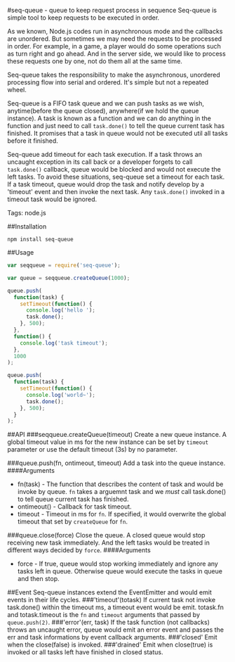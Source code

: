 #seq-queue - queue to keep request process in sequence
Seq-queue is simple tool to keep requests to be executed in order.

As we known, Node.js codes run in asynchronous mode and the callbacks are unordered. But sometimes we may need the requests to be processed in order. For example, in a game, a player would do some operations such as turn right and go ahead. And in the server side, we would like to process these requests one by one, not do them all at the same time.

Seq-queue takes the responsibility to make the asynchronous, unordered processing flow into serial and ordered. It's simple but not a repeated wheel.

Seq-queue is a FIFO task queue and we can push tasks as we wish, anytime(before the queue closed), anywhere(if we hold the queue instance). A task is known as a function and we can do anything in the function and just need to call `task.done()` to tell the queue current task has finished. It promises that a task in queue would not be executed util all tasks before it finished.

Seq-queue add timeout for each task execution. If a task throws an uncaught exception in its call back or a developer forgets to call `task.done()` callback, queue would be blocked and would not execute the left tasks. To avoid these situations, seq-queue set a timeout for each task. If a task timeout, queue would drop the task and notify develop by a 'timeout' event and then invoke the next task. Any `task.done()` invoked in a timeout task would be ignored.

Tags: node.js

##Installation
```
npm install seq-queue
```

##Usage
``` javascript
var seqqueue = require('seq-queue');

var queue = seqqueue.createQueue(1000);

queue.push(
  function(task) {
    setTimeout(function() {
      console.log('hello ');
      task.done();
    }, 500);
  }, 
  function() {
    console.log('task timeout');
  }, 
  1000
);

queue.push(
  function(task) {
    setTimeout(function() {
      console.log('world~');
      task.done();
    }, 500);
  }
);
``` 

##API
###seqqueue.createQueue(timeout)
Create a new queue instance. A global timeout value in ms for the new instance can be set by `timeout` parameter or use the default timeout (3s) by no parameter.

###queue.push(fn, ontimeout, timeout)
Add a task into the queue instance. 
####Arguments
+ fn(task) - The function that describes the content of task and would be invoke by queue. `fn` takes a arguemnt task and we *must* call task.done() to tell queue current task has finished.
+ ontimeout() - Callback for task timeout. 
+ timeout - Timeout in ms for `fn`. If specified, it would overwrite the global timeout that set by `createQueue` for `fn`.

###queue.close(force)
Close the queue. A closed queue would stop receiving new task immediately. And the left tasks would be treated in different ways decided by `force`.
####Arguments
+ force - If true, queue would stop working immediately and ignore any tasks left in queue. Otherwise queue would execute the tasks in queue and then stop.

##Event
Seq-queue instances extend the EventEmitter and would emit events in their life cycles.
###'timeout'(totask)
If current task not invoke task.done() within the timeout ms, a timeout event would be emit. totask.fn and totask.timeout is the `fn` and `timeout` arguments that passed by `queue.push(2)`.
###'error'(err, task)
If the task function (not callbacks) throws an uncaught error, queue would emit an error event and passes the err and task informations by event callback arguments.
###'closed'
Emit when the close(false) is invoked.
###'drained'
Emit when close(true) is invoked or all tasks left have finished in closed status.
